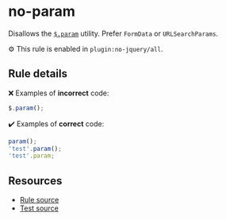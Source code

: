 # no-param

Disallows the [`$.param`](https://api.jquery.com/jQuery.param/) utility. Prefer `FormData` or `URLSearchParams`.

⚙️ This rule is enabled in `plugin:no-jquery/all`.

## Rule details

❌ Examples of **incorrect** code:
```js
$.param();
```

✔️ Examples of **correct** code:
```js
param();
'test'.param();
'test'.param;
```

## Resources

* [Rule source](/src/rules/no-param.js)
* [Test source](/src/tests/no-param.js)
